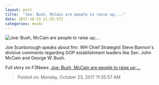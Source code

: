 ```yaml
---
layout: post
title:  "Joe: Bush, McCain are people to raise up;..."
date: 2017-10-23 11:35:57Z
categories: msnbc
---
```


![Joe: Bush, McCain are people to raise up;...](https://media1.s-nbcnews.com/j/MSNBC/Components/Video/201710/2017-10-23T11-38-51-233Z--1280x720.video_1067x600.jpg)

Joe Scarborough speaks about fmr. WH Chief Strategist Steve Bannon's divisive comments regarding GOP establishment leaders like Sen. John McCain and George W. Bush.


Full story on F3News: [Joe: Bush, McCain are people to raise up;...](http://www.f3nws.com/n/eGcMBG)

> Posted on: Monday, October 23, 2017 11:35:57 AM
